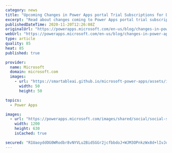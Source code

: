 ```yaml
---
category: news
title: "Upcoming Changes in Power Apps portal Trial Subscriptions for Dynamics 365"
excerpt: "Read about changes coming to Power Apps portal trial subscription model for Dynamics 365 customers"
publishedDateTime: 2020-11-20T12:26:08Z
originalUrl: "https://powerapps.microsoft.com/en-us/blog/changes-in-power-apps-portal-trial-strategy-for-dynamics-365/"
webUrl: "https://powerapps.microsoft.com/en-us/blog/changes-in-power-apps-portal-trial-strategy-for-dynamics-365/"
type: article
quality: 85
heat: 85
published: true

provider:
  name: Microsoft
  domain: microsoft.com
  images:
    - url: "https://smartableai.github.io/microsoft-power-apps/assets/images/organizations/microsoft.com-50x50.jpg"
      width: 50
      height: 50

topics:
  - Power Apps

images:
  - url: "https://powerapps.microsoft.com/images/shared/social/social-share-post-ignite.png"
    width: 1200
    height: 630
    isCached: true

secured: "R1UaoyddOG0WRodbr8vNYVLu2BidSGGr2jcfbbdoJ+WJM3OPnkzWx8d+lIvJdFjdsV+4JJ/LD84BkYiebEavqAqVMFHqz23vIz63pbbCw1uLLWD3V1QOdiSFLBwfPqoOzVY7Kdr3ILz8xaZW8WZStfPwajTLGVdRSCyHBLNfunkn50IHOVNrQ18kc61E/XjjRONb0EXRrMe6CfN7yzSdugEb+UmTskPDBDBlc9SCx83R9mvbhipCQSvR3lOCFctC6c0uZla39yPNYlsc1pDmVm6frveVGE/XlU2LalJhFmz5zY47J5O2oa1dCdBidG/6soFPBkbs3i65UlSPMbTZ7mzfmpJRkAUApOzDkWL4424=;TrFkuA/StVUjHa49S4cKpg=="
---
```


